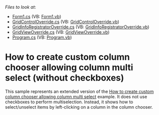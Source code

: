 <!-- default file list -->
*Files to look at*:

* [Form1.cs](./CS/MultiSelectColumnCustomization/Form1.cs) (VB: [Form1.vb](./VB/MultiSelectColumnCustomization/Form1.vb))
* [GridControlOverride.cs](./CS/MultiSelectColumnCustomization/GridControlOverride.cs) (VB: [GridControlOverride.vb](./VB/MultiSelectColumnCustomization/GridControlOverride.vb))
* [GridInfoRegistratorOverride.cs](./CS/MultiSelectColumnCustomization/GridInfoRegistratorOverride.cs) (VB: [GridInfoRegistratorOverride.vb](./VB/MultiSelectColumnCustomization/GridInfoRegistratorOverride.vb))
* [GridViewOverride.cs](./CS/MultiSelectColumnCustomization/GridViewOverride.cs) (VB: [GridViewOverride.vb](./VB/MultiSelectColumnCustomization/GridViewOverride.vb))
* [Program.cs](./CS/MultiSelectColumnCustomization/Program.cs) (VB: [Program.vb](./VB/MultiSelectColumnCustomization/Program.vb))
<!-- default file list end -->
# How to create custom column chooser allowing column multi select (without checkboxes)


<p>This sample represents an extended version of the <a href="https://www.devexpress.com/Support/Center/p/E2434">How to create custom column chooser allowing column multi select</a> example. It does not use checkboxes to perform multiselection. Instead, it shows how to select/unselect items by left-clicking on a column in the column chooser.</p>

<br/>


